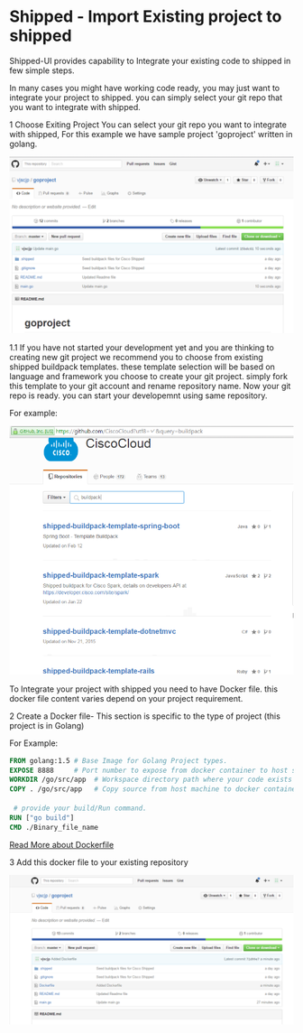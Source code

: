 # Shipped - Import Existing project to shipped
Shipped-UI provides capability to Integrate your existing code to shipped in few simple steps.

In many cases you might have working code ready, you may just want to integrate your project to shipped. you can simply select your git repo that you want to integrate with shipped.

1 Choose Exiting Project
You can select your git repo you want to integrate with shipped, For this example we have sample project 'goproject' written in golang. 

![](assets/1.PNG)

1.1 If you have not started your development yet and you are thinking to creating new git project we recommend you to choose from existing shipped buildpack templates. these template selection will be based on language and framework you choose to create your git project.
simply fork this template to your git account and rename repository name. Now your git repo is ready. you can start your developemnt using same repository.

For example:

![](assets/2.PNG)


To Integrate your project with shipped you need to have Docker file. this docker file content varies depend on your project requirement.

2 Create a Docker file- This section is specific to the type of project (this project is in Golang)

For Example:
```Dockerfile
FROM golang:1.5 # Base Image for Golang Project types.
EXPOSE 8888     # Port number to expose from docker container to host server.
WORKDIR /go/src/app  # Workspace directory path where your code exists
COPY . /go/src/app   # Copy source from host machine to docker container.

 # provide your build/Run command.
RUN ["go build"]
CMD ./Binary_file_name
```

[Read More about Dockerfile](https://docs.docker.com/engine/reference/builder/)

3 Add this docker file to your existing repository

![](assets/3.PNG)
